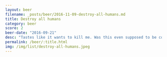 ```yaml
---
layout: beer
filename: _posts/beer/2016-11-09-destroy-all-humans.md
title: Destroy all humans
category: beer
score: 2
beer-date: "2016-09-21"
desc: "Tastes like it wants to kill me. Was this even supposed to be consumed?"
permalink: /beer/:title.html
img: /img/list/destroy-all-humans.jpeg
---
```

